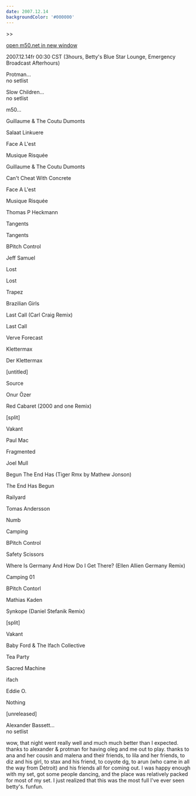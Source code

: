 ```yaml
---
date: 2007.12.14
backgroundColor: '#000000'
---
```


\>>

[open m50.net in new window](http://m50.net/)  

2007.12.14fr 00:30 CST (3hours, Betty's Blue Star Lounge, Emergency Broadcast Afterhours)

Protman...  
no setlist  

Slow Children...  
no setlist  

m50...  

Guillaume & The Coutu Dumonts

Salaat Linkuere

Face A L'est

Musique Risquée

Guillaume & The Coutu Dumonts

Can't Cheat With Concrete

Face A L'est

Musique Risquée

Thomas P Heckmann

Tangents

Tangents

BPitch Control

Jeff Samuel

Lost

Lost

Trapez

Brazilian Girls

Last Call (Carl Craig Remix)

Last Call

Verve Forecast

Klettermax

Der Klettermax  

\[untitled\]

Source

Onur Özer

Red Cabaret (2000 and one Remix)

\[split\]

Vakant

Paul Mac

Fragmented

Joel Mull

Begun The End Has (Tiger Rmx by Mathew Jonson)

The End Has Begun

Railyard

Tomas Andersson

Numb

Camping

BPitch Control

Safety Scissors

Where Is Germany And How Do I Get There? (Ellen Allien Germany Remix)

Camping 01

BPitch Contorl

Mathias Kaden

Synkope (Daniel Stefanik Remix)

\[split\]

Vakant

Baby Ford & The Ifach Collective

Tea Party

Sacred Machine

ifach

Eddie O.

Nothing

\[unreleased\]


Alexander Bassett...  
no setlist  

wow, that night went really well and much much better than I expected. thanks to alexander & protman for having oleg and me out to play. thanks to ana and her cousin and malena and their friends, to lila and her friends, to diz and his girl, to stax and his friend, to coyote dg, to arun (who came in all the way from Detroit) and his friends all for coming out. I was happy enough with my set, got some people dancing, and the place was relatively packed for most of my set. I just realized that this was the most full I've ever seen betty's. funfun.